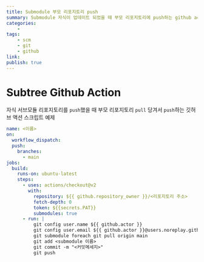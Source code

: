 ```yaml
---
title: Submodule 부모 리포지토리 push
summary: Submodule 자식이 업데이트 되었을 때 부모 리포지토리에 push하는 github action
categories:
    - 
tags:
    - scm
    - git
    - github
link: 
publish: true
---
```


# Subtree Github Action

자식 서브모듈 리포지토리를 `push`했을 때 부모 리포지토리 `pull` 당겨서 `push`하는 깃허브 액션 스크립트 예제

```yaml
name: <이름>
on:
  workflow_dispatch:
  push:
    branches:
      - main
jobs:
  build:
    runs-on: ubuntu-latest
    steps:
      - uses: actions/checkout@v2
        with:
          repository: ${{ github.repository_owner }}/<리포지토리 주소>
          fetch-depth: 0
          token: ${{secrets.PAT}}
          submodules: true
      - run: |
          git config user.name ${{ github.actor }}
          git config user.email ${{ github.actor }}@users.noreplay.github.com
          git submodule foreach git pull origin main
          git add <submodule 이름>
          git commit -m "<커밋메세지>"
          git push
```
